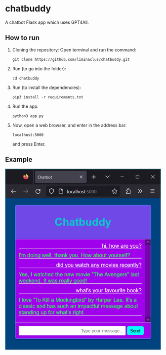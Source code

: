 # chatbuddy
A chatbot Flask app which uses GPT4All.

## How to run

1. Cloning the repository:
   Open terminal and run the command:
   ```
   git clone https://github.com/liminaclus/chatbuddy.git
   ```
2. Run (to go into the folder):
   ```
   cd chatbuddy
   ```
3. Run (to install the dependencies):
   ```
   pip3 install -r requirements.txt
   ```
4. Run the app:
   ```
   python3 app.py
   ```
5. Now, open a web browser, and enter in the address bar:
   ```
   localhost:5000
   ```
   and press Enter.

## Example

![example](screenshot.png)
